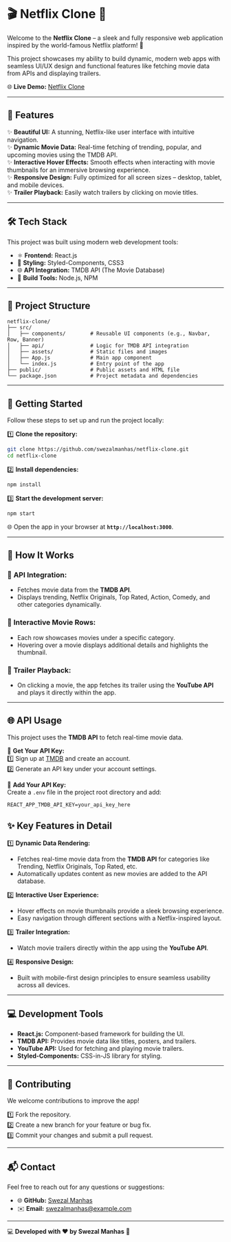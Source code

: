 


# 🎬 **Netflix Clone** 🎥  

Welcome to the **Netflix Clone** – a sleek and fully responsive web application inspired by the world-famous Netflix platform! 🚀  

This project showcases my ability to build dynamic, modern web apps with seamless UI/UX design and functional features like fetching movie data from APIs and displaying trailers.  

🌐 **Live Demo:** [Netflix Clone](https://github.com/swezalmanhas/netflix-clone)  

---

## 🌟 **Features**  

✨ **Beautiful UI:** A stunning, Netflix-like user interface with intuitive navigation.  
✨ **Dynamic Movie Data:** Real-time fetching of trending, popular, and upcoming movies using the TMDB API.  
✨ **Interactive Hover Effects:** Smooth effects when interacting with movie thumbnails for an immersive browsing experience.  
✨ **Responsive Design:** Fully optimized for all screen sizes – desktop, tablet, and mobile devices.  
✨ **Trailer Playback:** Easily watch trailers by clicking on movie titles.  

---

## 🛠️ **Tech Stack**  

This project was built using modern web development tools:  

- ⚛️ **Frontend:** React.js  
- 🎨 **Styling:** Styled-Components, CSS3  
- 🌐 **API Integration:** TMDB API (The Movie Database)  
- 🔧 **Build Tools:** Node.js, NPM  

---

## 📂 **Project Structure**  

```
netflix-clone/
├── src/
│   ├── components/        # Reusable UI components (e.g., Navbar, Row, Banner)
│   ├── api/               # Logic for TMDB API integration
│   ├── assets/            # Static files and images
│   ├── App.js             # Main app component
│   └── index.js           # Entry point of the app
├── public/                # Public assets and HTML file
└── package.json           # Project metadata and dependencies
```

---

## 🚀 **Getting Started**  

Follow these steps to set up and run the project locally:

1️⃣ **Clone the repository:**  
   ```bash
   git clone https://github.com/swezalmanhas/netflix-clone.git
   cd netflix-clone
   ```

2️⃣ **Install dependencies:**  
   ```bash
   npm install
   ```

3️⃣ **Start the development server:**  
   ```bash
   npm start
   ```

🌐 Open the app in your browser at **`http://localhost:3000`**.  

---

## 🎥 **How It Works**  

### 🔹 **API Integration:**  
- Fetches movie data from the **TMDB API**.  
- Displays trending, Netflix Originals, Top Rated, Action, Comedy, and other categories dynamically.  

### 🔹 **Interactive Movie Rows:**  
- Each row showcases movies under a specific category.  
- Hovering over a movie displays additional details and highlights the thumbnail.  

### 🔹 **Trailer Playback:**  
- On clicking a movie, the app fetches its trailer using the **YouTube API** and plays it directly within the app.  

---

## 🌐 **API Usage**  

This project uses the **TMDB API** to fetch real-time movie data.  

🔑 **Get Your API Key:**  
1️⃣ Sign up at [TMDB](https://www.themoviedb.org/) and create an account.  
2️⃣ Generate an API key under your account settings.  

📝 **Add Your API Key:**  
Create a `.env` file in the project root directory and add:  
```env
REACT_APP_TMDB_API_KEY=your_api_key_here
```





## ✨ **Key Features in Detail**  

1️⃣ **Dynamic Data Rendering:**  
   - Fetches real-time movie data from the **TMDB API** for categories like Trending, Netflix Originals, Top Rated, etc.  
   - Automatically updates content as new movies are added to the API database.  

2️⃣ **Interactive User Experience:**  
   - Hover effects on movie thumbnails provide a sleek browsing experience.  
   - Easy navigation through different sections with a Netflix-inspired layout.  

3️⃣ **Trailer Integration:**  
   - Watch movie trailers directly within the app using the **YouTube API**.  

4️⃣ **Responsive Design:**  
   - Built with mobile-first design principles to ensure seamless usability across all devices.  

---

## 💻 **Development Tools**  

- **React.js:** Component-based framework for building the UI.  
- **TMDB API:** Provides movie data like titles, posters, and trailers.  
- **YouTube API:** Used for fetching and playing movie trailers.  
- **Styled-Components:** CSS-in-JS library for styling.  

---

## 🤝 **Contributing**  

We welcome contributions to improve the app!  

1️⃣ Fork the repository.  
2️⃣ Create a new branch for your feature or bug fix.  
3️⃣ Commit your changes and submit a pull request.  

---

## 📬 **Contact**  

Feel free to reach out for any questions or suggestions:  

- 🌐 **GitHub:** [Swezal Manhas](https://github.com/swezalmanhas)  
- ✉️ **Email:** [swezalmanhas@example.com](mailto:swezalmanhas@example.com)  

---

💻 **Developed with ❤️ by Swezal Manhas** 🚀  



